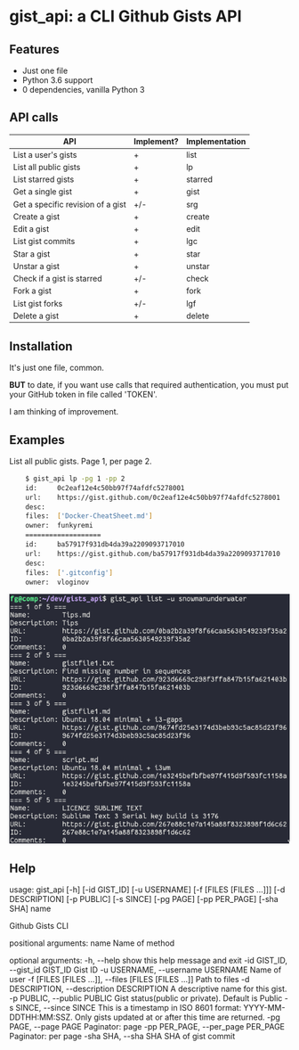 # gist_api: a CLI Github Gists API


Features
--------

* Just one file
* Python 3.6 support
* 0 dependencies, vanilla Python 3


API calls
---------

| API                               | Implement? | Implementation |
|-----------------------------------|------------|----------------|
| List a user's gists               | +          | list           |
| List all public gists             | +          | lp             |
| List starred gists                | +          | starred        |
| Get a single gist                 | +          | gist           |
| Get a specific revision of a gist | +/-        | srg            |
| Create a gist                     | +          | create         |
| Edit a gist                       | +          | edit           |
| List gist commits                 | +          | lgc            |
| Star a gist                       | +          | star           |
| Unstar a gist                     | +          | unstar         |
| Check if a gist is starred        | +/-        | check          |
| Fork a gist                       | +          | fork           |
| List gist forks                   | +/-        | lgf            |
| Delete a gist                     | +          | delete         |


Installation
------------

It's just one file, common.

**BUT** to date, if you want use calls that required authentication, you must put your GitHub token in file called 'TOKEN'.

I am thinking of improvement.


Examples
--------

List all public gists. Page 1, per page 2.
``` bash
    $ gist_api lp -pg 1 -pp 2
    id:     0c2eaf12e4c50bb97f74afdfc5278001
    url:    https://gist.github.com/0c2eaf12e4c50bb97f74afdfc5278001
    desc:
    files:  ['Docker-CheatSheet.md']
    owner:  funkyremi
    ===================
    id:     ba57917f931db4da39a2209093717010
    url:    https://gist.github.com/ba57917f931db4da39a2209093717010
    desc:
    files:  ['.gitconfig']
    owner:  vloginov
```


![list](https://github.com/snowmanunderwater/gists_api/blob/master/screenshots/list.png)





Help
----

usage: gist_api [-h] [-id GIST_ID] [-u USERNAME] [-f [FILES [FILES ...]]]
                [-d DESCRIPTION] [-p PUBLIC] [-s SINCE] [-pg PAGE]
                [-pp PER_PAGE] [-sha SHA]
                name

Github Gists CLI

positional arguments:
  name                  Name of method

optional arguments:
  -h, --help            show this help message and exit
  -id GIST_ID, --gist_id GIST_ID
                        Gist ID
  -u USERNAME, --username USERNAME
                        Name of user
  -f [FILES [FILES ...]], --files [FILES [FILES ...]]
                        Path to files
  -d DESCRIPTION, --description DESCRIPTION
                        A descriptive name for this gist.
  -p PUBLIC, --public PUBLIC
                        Gist status(public or private). Default is Public
  -s SINCE, --since SINCE
                        This is a timestamp in ISO 8601 format: YYYY-MM-
                        DDTHH:MM:SSZ. Only gists updated at or after this time
                        are returned.
  -pg PAGE, --page PAGE
                        Paginator: page
  -pp PER_PAGE, --per_page PER_PAGE
                        Paginator: per page
  -sha SHA, --sha SHA   SHA of gist commit